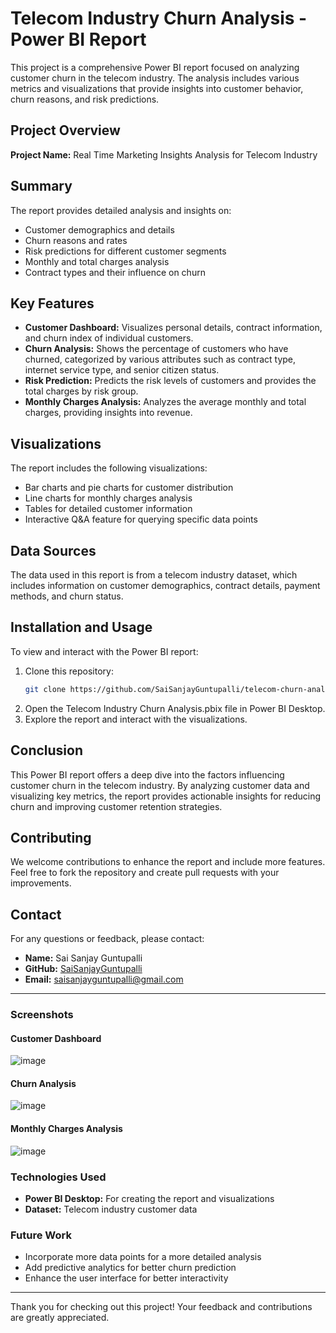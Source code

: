 # Telecom Industry Churn Analysis - Power BI Report

This project is a comprehensive Power BI report focused on analyzing customer churn in the telecom industry. The analysis includes various metrics and visualizations that provide insights into customer behavior, churn reasons, and risk predictions.

## Project Overview

**Project Name:** Real Time Marketing Insights Analysis for Telecom Industry

## Summary

The report provides detailed analysis and insights on:

- Customer demographics and details
- Churn reasons and rates
- Risk predictions for different customer segments
- Monthly and total charges analysis
- Contract types and their influence on churn

## Key Features

- **Customer Dashboard:** Visualizes personal details, contract information, and churn index of individual customers.
- **Churn Analysis:** Shows the percentage of customers who have churned, categorized by various attributes such as contract type, internet service type, and senior citizen status.
- **Risk Prediction:** Predicts the risk levels of customers and provides the total charges by risk group.
- **Monthly Charges Analysis:** Analyzes the average monthly and total charges, providing insights into revenue.

## Visualizations

The report includes the following visualizations:

- Bar charts and pie charts for customer distribution
- Line charts for monthly charges analysis
- Tables for detailed customer information
- Interactive Q&A feature for querying specific data points

## Data Sources

The data used in this report is from a telecom industry dataset, which includes information on customer demographics, contract details, payment methods, and churn status.

## Installation and Usage

To view and interact with the Power BI report:

1. Clone this repository:
   ```bash
   git clone https://github.com/SaiSanjayGuntupalli/telecom-churn-analysis.git
2. Open the Telecom Industry Churn Analysis.pbix file in Power BI Desktop.
3. Explore the report and interact with the visualizations.

## Conclusion
This Power BI report offers a deep dive into the factors influencing customer churn in the telecom industry. By analyzing customer data and visualizing key metrics, the report provides actionable insights for reducing churn and improving customer retention strategies.

## Contributing
We welcome contributions to enhance the report and include more features. Feel free to fork the repository and create pull requests with your improvements.

## Contact

For any questions or feedback, please contact:

- **Name:** Sai Sanjay Guntupalli
- **GitHub:** [SaiSanjayGuntupalli](https://github.com/SaiSanjayGuntupalli)
- **Email:** saisanjayguntupalli@gmail.com

---

### Screenshots

#### Customer Dashboard
![image](https://github.com/user-attachments/assets/ea16e6ba-2243-43f1-b1e2-6b9fe6536435)

#### Churn Analysis
![image](https://github.com/user-attachments/assets/9b01503a-6d87-4b16-9c4c-7c419de54fd9)


#### Monthly Charges Analysis
![image](https://github.com/user-attachments/assets/81610751-e328-462a-8062-83883637d3a7)

### Technologies Used

- **Power BI Desktop:** For creating the report and visualizations
- **Dataset:** Telecom industry customer data

### Future Work

- Incorporate more data points for a more detailed analysis
- Add predictive analytics for better churn prediction
- Enhance the user interface for better interactivity

---

Thank you for checking out this project! Your feedback and contributions are greatly appreciated.
